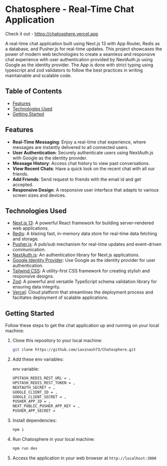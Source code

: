 # Chatosphere - Real-Time Chat Application

Check it out - https://chatosphere.vercel.app

A real-time chat application built using Next.js 13 with App Router, Redis as a database, and Pusher.js for real-time updates. This project showcases the power of modern web technologies to create a seamless and responsive chat experience with user authentication provided by NextAuth.js using Google as the identity provider. The App is done with strict typing using typescript and zod validators to follow the best practices in writing maintainable and scalable code.

## Table of Contents

- [Features](#features)
- [Technologies Used](#technologies-used)
- [Getting Started](#getting-started)


## Features

- **Real-Time Messaging**: Enjoy a real-time chat experience, where messages are instantly delivered to all connected users.
- **User Authentication**: Securely authenticate users using NextAuth.js with Google as the identity provider.
- **Message History**: Access chat history to view past conversations.
- **View Recent Chats**: Have a quick look on the recent chat with all our friends.
- **Add Friends**: Send request to friends with the email id and get accepted.
- **Responsive Design**: A responsive user interface that adapts to various screen sizes and devices.

## Technologies Used

- [Next.js 13](https://nextjs.org/): A powerful React framework for building server-rendered web applications.
- [Redis](https://redis.io/): A blazing fast, in-memory data store for real-time data fetching and storage.
- [Pusher.js](https://pusher.com/): A pub/sub mechanism for real-time updates and event-driven communication.
- [NextAuth.js](https://next-auth.js.org/): An authentication library for Next.js applications.
- [Google Identity Provider](https://developers.google.com/identity/protocols/oauth2): Use Google as the identity provider for user authentication.
- [Tailwind CSS](https://tailwindcss.com/): A utility-first CSS framework for creating stylish and responsive designs.
- [Zod](https://zod.dev//): A powerful and versatile TypeScript schema validation library for ensuring data integrity.
- [Vercel](https://vercel.com/home//): Cloud platform that streamlines the deployment process and faciltates deployment of scalable applications.
  

## Getting Started

Follow these steps to get the chat application up and running on your local machine:

1. Clone this repository to your local machine:

   ```bash
   git clone https://github.com/iavinash73/Chatosphere.git

2. Add these env variables:

   env variable:
   ```bash
   UPSTASH_REDIS_REST_URL = ,
   UPSTASH_REDIS_REST_TOKEN = ,
   NEXTAUTH_SECRET = ,
   GOOGLE_CLIENT_ID = ,
   GOOGLE_CLIENT_SECRET = ,
   PUSHER_APP_ID = ,
   NEXT_PUBLIC_PUSHER_APP_KEY = ,
   PUSHER_APP_SECRET = 

4. Install dependencies:
    
   ```bash
   npm i

5. Run Chatosphere in your local machine:

   ```bash
   npm run dev

6. Access the application in your web browser at `http://localhost:3000`


